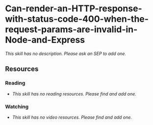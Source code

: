 # Can-render-an-HTTP-response-with-status-code-400-when-the-request-params-are-invalid-in-Node-and-Express

_This skill has no description. Please ask an SEP to add one._

## Resources

### Reading

- _This skill has no reading resources. Please find and add one._

### Watching

- _This skill has no video resources. Please find and add one._
